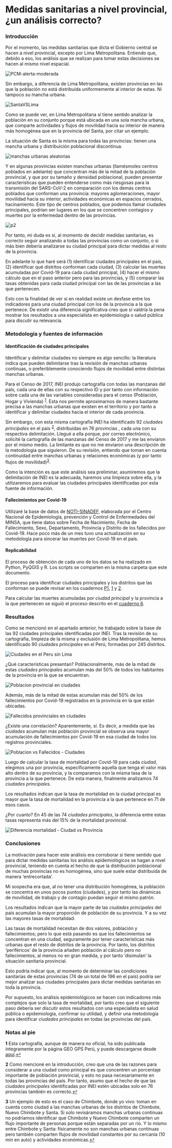 # Medidas sanitarias a nivel provincial, ¿un análisis correcto?
### Introducción

Por el momento, las medidas sanitarias que dicta el Gobierno central se
hacen a nivel provincial, excepto por Lima Metropolitana. Entiendo que, debido a eso, los análisis que se realizan
para tomar estas decisiones se hacen al mismo nivel espacial.

![PCM-alerta-moderada](https://user-images.githubusercontent.com/34352451/125891745-34e73c7c-e8ad-41a3-ac3c-299fffccb922.png)

Sin embargo, a diferencia de Lima Metropolitana, existen provincias en
las que la población no está distribuida uniformemente al interior de
estas. Ni tampoco su mancha urbana.

![SantaVSLima](https://user-images.githubusercontent.com/34352451/125891888-66edf6f9-bd02-4f59-957f-8902f030be68.jpeg)

Como se puede ver, en Lima Metropolitana sí tiene sentido analizar la
población en su conjunto porque está ubicada en una sola mancha urbana,
que comparte actividades y flujos de movilidad hacia su interior de
manera más homogénea que en la provincia del Santa, por citar un
ejemplo.

La situación de Santa es la misma para todas las provincias: tienen una
mancha urbana y distribuición poblacional discontinua.

![manchas urbanas aleatorias](https://user-images.githubusercontent.com/34352451/125897029-1a395281-be68-41bc-a182-98bffecc442b.jpeg)

Y en algunas provincias existen manchas urbanas (llamésmoles centros
poblados en adelante) que concentran más de la mitad de la población
provincial, y que por su tamaño y densidad poblacional, pueden presentar
características que pueden entenderse como más riesgosas para la
transmisión del SARS-CoV-2 en comparación con los demás centros poblados
que conforman una provincia: mayores aglomeraciones, mayor movilidad
hacia su interior, actividades económicas en espacios cerrados,
hacinamiento. Este tipo de centros poblados, que podemos llamar ciudades
principales, podrían ser lugares en los que se concentren contagios y
muertes por la enfermedad dentro de las provincias.

![p2](https://user-images.githubusercontent.com/34352451/125891942-e7a816c5-4c24-4445-976e-41fa105c90d5.jpg)

Por tanto, mi duda es si, al momento de decidir medidas sanitarias, es
correcto seguir analizando a todas las provincias como un conjunto, o si
más bien debería analizarse su ciudad principal para dictar medidas al
resto de la provincia.

En adelante lo que haré será (1) identificar ciudades principales en el
país, (2) identificar qué distritos conforman cada ciudad, (3) calcular
las muertes acumuladas por Covid-19 para cada ciudad principal, (4)
hacer el mismo cálculo que en el paso anterior pero para las provincias,
y (5) comparar las tasas obtenidas para cada ciudad principal con las de
las provincias a las que pertenecen.

Esto con la finalidad de ver si en realidad existe un desfase entre los
indicadores para una ciudad principal con los de la provincia a la que
pertenece. De existir una diferencia significativa creo que sí valdría
la pena mostrar los resultados a una especialista en epidemiología o
salud pública para discutir su relevancia.

### Metodología y fuentes de información

#### Identificación de ciudades principales

Identificar y delimitar ciudades no siempre es algo sencillo: la
literatura indica que pueden delimitarse tras la revisión de manchas
urbanas continuas, o preferiblemente conociendo flujos de movilidad
entre distintas manchas urbanas.

Para el Censo de 2017, INEI produjo cartografía con todas las manzanas
del país, cada una de ellas con su respectivo ID y por tanto con
información sobre cada una de las variables consideradas para el censo
(Población, Hogar y Vivienda) <sup id="a1">[1](#f1)</sup>. Esta nos permite aproximarnos de
manera bastante precisa a las manchas urbanas que existen en el
territorio y por tanto a identificar y delimitar ciudades hacia el
interior de cada provincia.

Sin embargo, con esta misma cartografía INEI ha identificado 92
*ciudades principales* en el país <sup id="a2">[2](#f2)</sup>, distribuídas en 76 provincias ,
cada una con su respectiva delimitación. Llegué a ella porque, por
correo electrónico, solicité la cartografía de las manzanas del Censo de
2017 y me las enviaron por el mismo medio. La limitante es que no me
enviaron una descripción de la metodología que siguieron. De su
revisión, entiendo que toman en cuenta continuidad entre manchas urbanas
y relaciones económicas (y por tanto flujos de movilidad)<sup id="a3">[3](#f3)</sup>.

Como la intención es que este análisis sea preliminar,
asumiremos que la delimitación de INEI es la adecuada, haremos una limpieza sobre ella, y la utilizaremos para evaluar 
las ciudades principales identificadas por esta fuente de información.

#### Fallecimientos por Covid-19

Utilizaré la base de datos de
[NOTI-SINADEF](https://www.datosabiertos.gob.pe/dataset/fallecidos-por-covid-19-ministerio-de-salud-minsa),
elaborada por el Centro Nacional de Epidemiologia, prevención y Control
de Enfermedades del MINSA, que tiene datos sobre Fecha de Nacimiento,
Fecha de Fallecimiento, Sexo, Departamento, Provincia y Distrito de los
fallecidos por Covid-19. Hace poco más de un mes tuvo una actualización
en su metodología para sincerar las muertes por Covid-19 en el país.

#### Replicabilidad

El proceso de obtención de cada uno de los datos se ha realizado en
Python, PyQGIS y R. Los scripts se comparten en la misma carpeta que
este documento.

El proceso para identificar ciudades principales y los distritos que las
conforman se puede revisar en los cuadernos [P1](https://github.com/jrojasquiroz/msprov/tree/main/P1-INEI%20vs%20GeoGPS-Peru), 
[1](https://github.com/jrojasquiroz/msprov/blob/main/1-Limpieza%20de%20datos.ipynb) y [2](https://github.com/jrojasquiroz/msprov/blob/main/2-Identificacion%20de%20ciudades%20principales.ipynb).

Para calcular las muertes acumuladas por *ciudad principal* y la
provincia a la que pertenecen se siguió el proceso descrito en el
[cuaderno 6](https://github.com/jrojasquiroz/msprov/blob/main/6-Ciudades%20vs%20Provincias.R).

### Resultados

Como se mencionó en el apartado anterior, he trabajado sobre la base de
las 92 ciudades principales identificadas por INEI. Tras la revisión de
su cartografía, limpieza de la misma y exclusión de Lima Metropolitana,
hemos identificado 90 *ciudades principales* en el Perú, formadas por
245 distritos.

![Ciudades en el Peru sin Lima](https://user-images.githubusercontent.com/34352451/125891975-3366ab27-db75-495c-a2bd-d3fff4188f01.jpeg)

¿Qué características presentan? Poblacionalmente, más de la mitad de
estas *ciudades principales* acumulan más del 50% de todos los
habitantes de la provincia en la que se encuentran.

![Poblacion provincial en ciudades](https://user-images.githubusercontent.com/34352451/125892033-e9122f91-3305-46a6-a8a1-a9861b35ae37.png)

Además, más de la mitad de estas acumulan más del 50% de los
fallecimientos por Covid-19 registrados en la provincia en la que están
ubicadas.

![Fallecidos provinciales en ciudades](https://user-images.githubusercontent.com/34352451/125892056-b6511a2c-c53f-41c3-a8c0-84fa1546950a.png)

¿Existe una correlación? Aparentemente, sí. Es decir, a medida que las *ciudades*
acumulan más población provincial se observa una mayor acumulación de
fallecimientos por Covid-19 en esa ciudad de todos los registros
provinciales.

![Poblacion vs Fallecidos - Ciudades](https://user-images.githubusercontent.com/34352451/125892105-8e0ccc5a-a637-42eb-9cce-bebaa9b32424.png)


Luego de calcular la tasa de mortalidad por Covid-19 para cada *ciudad*,
elegimos una por provincia, específicamente aquella que tenga el valor
más alto dentro de su provincia, y la comparamos con la misma tasa de la
provincia a la que pertenece. De esta manera, finalmente analizamos 74
*ciudades principales*.

Los resultados indican que la tasa de mortalidad en la ciudad principal
es mayor que la tasa de mortalidad en la provincia a la que pertenece en
71 de esos casos.

¿Por cuanto? En 45 de las 74 *ciudades principales*, la diferencia entre estas
tasas representa más del 15% de la mortalidad provincial.

![Diferencia mortalidad - Ciudad vs Provincia](https://user-images.githubusercontent.com/34352451/125892134-fba97b40-224c-418c-9bd5-1baac5472174.png)

### Conclusiones

La motivación para hacer este análisis era corroborar si tiene sentido
que para dictar medidas sanitarias los análisis epidemiológicos se hagan
a nivel provincial, teniendo en cuenta el hecho de que la distribución
poblacional de muchas provincias no es homogénea, sino que suele estar
distribuida de manera ‘entrecortada’.

Mi sospecha era que, al no tener una distribución homogénea, la
población se concentra en unos pocos puntos (ciudades), y por tanto las
dinámicas de movilidad, de trabajo y de contagio puedan seguir el mismo
patrón.

Los resultados indican que la mayor parte de las *ciudades principales*
del país acumulan la mayor proporción de población de su provincia. Y a
su vez las mayores tasas de mortalidad.

Las tasas de mortalidad necesitan de dos valores, población y
fallecimientos; pero lo que está pasando es que los fallecimientos se
concentran en una ciudad, seguramente por tener características más
urbanas que el resto de distritos de la provincia. Por tanto, los
distritos ‘periféricos’ de la provincia añaden población al cálculo pero
no fallecimientos, al menos no en gran medida, y por tanto ‘disimulan’
la situación sanitaria provincial.

Esto podría indicar que, al momento de determinar las condiciones
sanitarias de estas provincias (74 de un total de 196 en el país) podría
ser mejor analizar sus ciudades principales para dictar medidas
sanitarias en toda la provincia.

Por supuesto, los análisis epidemiológicos se hacen con indicadores más
complejos que solo la tasa de mortalidad, por tanto creo que el
siguiente paso debería ser discutir estos resultados con una
especialista en salud pública o epidemiología, confirmar su utilidad, y
definir una metodología para identificar *ciudades principales* en todas
las provincias del país.

### Notas al pie

<b id="f1">1</b> Esta cartografía, aunque de manera no oficial, ha sido publicada íntegramente por la página GEO GPS Perú, y
puede descargarse desde
[aquí](https://www.geogpsperu.com/2020/07/manzanas-y-poblacion-de-todo-el-peru.html).[↩](#a1)

<b id="f2">2</b> Como mencioné en la introducción, creo que una de las razones para
considerar a una ciudad como principal es que concentren un porcentaje
importante de población provincial, y esto no pasa necesariamente en
todas las provincias del país. Por tanto, asumo que el hecho de que las
*ciudades principales* identificadas por INEI estén ubicadas solo en 76
provincias también es correcto.[↩](#a2)

<b id="f3">3</b> Un ejemplo de esto es el caso de Chimbote, donde yo vivo: toman en
cuenta como ciudad a las manchas urbanas de los distritos de Chimbote,
Nuevo Chimbote y Santa. Si solo revisáramos manchas urbanas continuas no
podríamos identificar que Chimbote y Nuevo Chimbote comparten un flujo
importante de personas porque están separadas por un río. Y lo mismo
entre Chimbote y Santa: físicamente no son manchas urbanas continuas
pero también comparten flujos de movilidad constantes por su cercanía
(10 min en auto) y actividades económicas.[↩](#a3)
